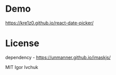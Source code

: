 # Demo

https://kre1z0.github.io/react-date-picker/

# License

	
dependency - https://unmanner.github.io/imaskjs/

MIT Igor Ivchuk
